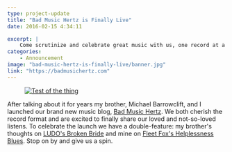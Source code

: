 ```yaml
---
type: project-update
title: "Bad Music Hertz is Finally Live"
date: 2016-02-15 4:34:11

excerpt: |
    Come scrutinize and celebrate great music with us, one record at a time.
categories:
    - Announcement
image: "bad-music-hertz-is-finally-live/banner.jpg"
link: "https://badmusichertz.com"
---
```


<figure class="inline shadow">
  <a href="https://badmusichertz.com">
    <img src="{{ site.dropbox }}/bad-music-hertz-is-finally-live/banner.jpg" alt="Test of the thing" title="Foobar">
  </a>
</figure>

After talking about it for years my brother, Michael Barrowclift, and I launched our brand new music blog, [Bad Music Hertz](https://badmusichertz.com). We both cherish the record format and are excited to finally share our loved and not-so-loved listens. To celebrate the launch we have a double-feature: my brother's thoughts on [LUDO's Broken Bride](https://badmusichertz.com/post/broken-bride) and mine on [Fleet Fox's Helplessness Blues](https://badmusichertz.com/post/helplessness-blues). Stop on by and give us a spin.